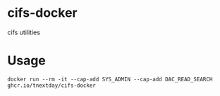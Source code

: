 # cifs-docker

cifs utilities

# Usage

```shell
docker run --rm -it --cap-add SYS_ADMIN --cap-add DAC_READ_SEARCH ghcr.io/tnextday/cifs-docker
```